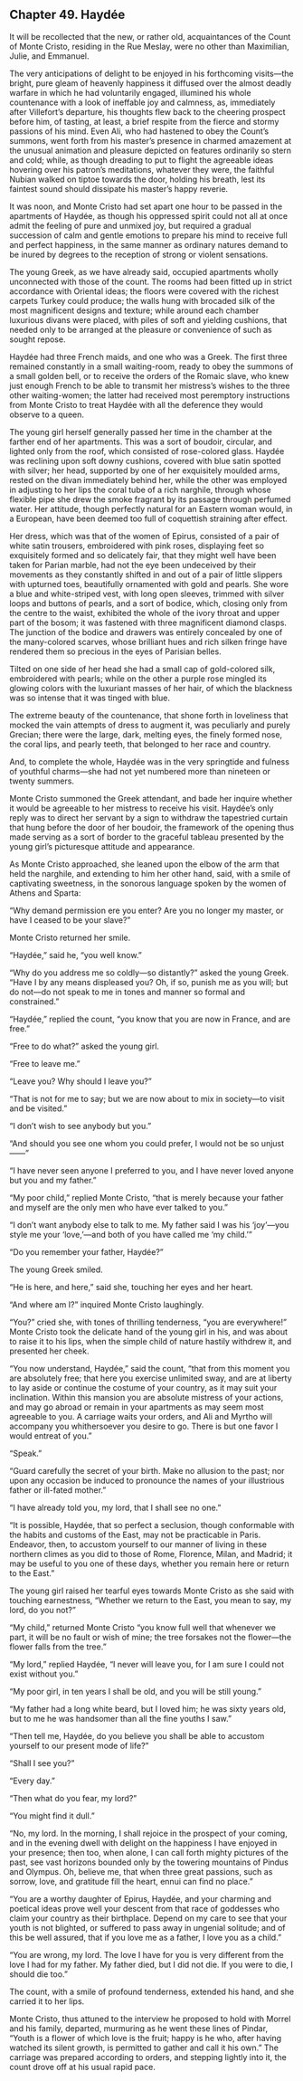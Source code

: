 ## Chapter 49. Haydée

It will be recollected that the new, or rather old, acquaintances of the
Count of Monte Cristo, residing in the Rue Meslay, were no other than
Maximilian, Julie, and Emmanuel.

The very anticipations of delight to be enjoyed in his forthcoming
visits—the bright, pure gleam of heavenly happiness it diffused over the
almost deadly warfare in which he had voluntarily engaged, illumined his
whole countenance with a look of ineffable joy and calmness, as,
immediately after Villefort’s departure, his thoughts flew back to the
cheering prospect before him, of tasting, at least, a brief respite from
the fierce and stormy passions of his mind. Even Ali, who had hastened
to obey the Count’s summons, went forth from his master’s presence in
charmed amazement at the unusual animation and pleasure depicted on
features ordinarily so stern and cold; while, as though dreading to put
to flight the agreeable ideas hovering over his patron’s meditations,
whatever they were, the faithful Nubian walked on tiptoe towards the
door, holding his breath, lest its faintest sound should dissipate his
master’s happy reverie.

It was noon, and Monte Cristo had set apart one hour to be passed in the
apartments of Haydée, as though his oppressed spirit could not all at
once admit the feeling of pure and unmixed joy, but required a gradual
succession of calm and gentle emotions to prepare his mind to receive
full and perfect happiness, in the same manner as ordinary natures
demand to be inured by degrees to the reception of strong or violent
sensations.

The young Greek, as we have already said, occupied apartments wholly
unconnected with those of the count. The rooms had been fitted up in
strict accordance with Oriental ideas; the floors were covered with the
richest carpets Turkey could produce; the walls hung with brocaded silk
of the most magnificent designs and texture; while around each chamber
luxurious divans were placed, with piles of soft and yielding cushions,
that needed only to be arranged at the pleasure or convenience of such
as sought repose.

Haydée had three French maids, and one who was a Greek. The first three
remained constantly in a small waiting-room, ready to obey the summons
of a small golden bell, or to receive the orders of the Romaic slave,
who knew just enough French to be able to transmit her mistress’s wishes
to the three other waiting-women; the latter had received most
peremptory instructions from Monte Cristo to treat Haydée with all the
deference they would observe to a queen.

The young girl herself generally passed her time in the chamber at the
farther end of her apartments. This was a sort of boudoir, circular, and
lighted only from the roof, which consisted of rose-colored glass.
Haydée was reclining upon soft downy cushions, covered with blue satin
spotted with silver; her head, supported by one of her exquisitely
moulded arms, rested on the divan immediately behind her, while the
other was employed in adjusting to her lips the coral tube of a rich
narghile, through whose flexible pipe she drew the smoke fragrant by its
passage through perfumed water. Her attitude, though perfectly natural
for an Eastern woman would, in a European, have been deemed too full of
coquettish straining after effect.

Her dress, which was that of the women of Epirus, consisted of a pair of
white satin trousers, embroidered with pink roses, displaying feet so
exquisitely formed and so delicately fair, that they might well have
been taken for Parian marble, had not the eye been undeceived by their
movements as they constantly shifted in and out of a pair of little
slippers with upturned toes, beautifully ornamented with gold and
pearls. She wore a blue and white-striped vest, with long open sleeves,
trimmed with silver loops and buttons of pearls, and a sort of bodice,
which, closing only from the centre to the waist, exhibited the whole of
the ivory throat and upper part of the bosom; it was fastened with three
magnificent diamond clasps. The junction of the bodice and drawers was
entirely concealed by one of the many-colored scarves, whose brilliant
hues and rich silken fringe have rendered them so precious in the eyes
of Parisian belles.

Tilted on one side of her head she had a small cap of gold-colored silk,
embroidered with pearls; while on the other a purple rose mingled its
glowing colors with the luxuriant masses of her hair, of which the
blackness was so intense that it was tinged with blue.

The extreme beauty of the countenance, that shone forth in loveliness
that mocked the vain attempts of dress to augment it, was peculiarly and
purely Grecian; there were the large, dark, melting eyes, the finely
formed nose, the coral lips, and pearly teeth, that belonged to her race
and country.

And, to complete the whole, Haydée was in the very springtide and
fulness of youthful charms—she had not yet numbered more than nineteen
or twenty summers.

Monte Cristo summoned the Greek attendant, and bade her inquire whether
it would be agreeable to her mistress to receive his visit. Haydée’s
only reply was to direct her servant by a sign to withdraw the
tapestried curtain that hung before the door of her boudoir, the
framework of the opening thus made serving as a sort of border to the
graceful tableau presented by the young girl’s picturesque attitude and
appearance.

As Monte Cristo approached, she leaned upon the elbow of the arm that
held the narghile, and extending to him her other hand, said, with a
smile of captivating sweetness, in the sonorous language spoken by the
women of Athens and Sparta:

“Why demand permission ere you enter? Are you no longer my master, or
have I ceased to be your slave?”

Monte Cristo returned her smile.

“Haydée,” said he, “you well know.”

“Why do you address me so coldly—so distantly?” asked the young Greek.
“Have I by any means displeased you? Oh, if so, punish me as you will;
but do not—do not speak to me in tones and manner so formal and
constrained.”

“Haydée,” replied the count, “you know that you are now in France, and
are free.”

“Free to do what?” asked the young girl.

“Free to leave me.”

“Leave you? Why should I leave you?”

“That is not for me to say; but we are now about to mix in society—to
visit and be visited.”

“I don’t wish to see anybody but you.”

“And should you see one whom you could prefer, I would not be so
unjust——”

“I have never seen anyone I preferred to you, and I have never loved
anyone but you and my father.”

“My poor child,” replied Monte Cristo, “that is merely because your
father and myself are the only men who have ever talked to you.”

“I don’t want anybody else to talk to me. My father said I was his
‘joy’—you style me your ‘love,’—and both of you have called me ‘my
child.’”

“Do you remember your father, Haydée?”

The young Greek smiled.

“He is here, and here,” said she, touching her eyes and her heart.

“And where am I?” inquired Monte Cristo laughingly.

“You?” cried she, with tones of thrilling tenderness, “you are
everywhere!” Monte Cristo took the delicate hand of the young girl in
his, and was about to raise it to his lips, when the simple child of
nature hastily withdrew it, and presented her cheek.

“You now understand, Haydée,” said the count, “that from this moment you
are absolutely free; that here you exercise unlimited sway, and are at
liberty to lay aside or continue the costume of your country, as it may
suit your inclination. Within this mansion you are absolute mistress of
your actions, and may go abroad or remain in your apartments as may seem
most agreeable to you. A carriage waits your orders, and Ali and Myrtho
will accompany you whithersoever you desire to go. There is but one
favor I would entreat of you.”

“Speak.”

“Guard carefully the secret of your birth. Make no allusion to the past;
nor upon any occasion be induced to pronounce the names of your
illustrious father or ill-fated mother.”

“I have already told you, my lord, that I shall see no one.”

“It is possible, Haydée, that so perfect a seclusion, though conformable
with the habits and customs of the East, may not be practicable in
Paris. Endeavor, then, to accustom yourself to our manner of living in
these northern climes as you did to those of Rome, Florence, Milan, and
Madrid; it may be useful to you one of these days, whether you remain
here or return to the East.”

The young girl raised her tearful eyes towards Monte Cristo as she said
with touching earnestness, “Whether we return to the East, you mean to
say, my lord, do you not?”

“My child,” returned Monte Cristo “you know full well that whenever we
part, it will be no fault or wish of mine; the tree forsakes not the
flower—the flower falls from the tree.”

“My lord,” replied Haydée, “I never will leave you, for I am sure I
could not exist without you.”

“My poor girl, in ten years I shall be old, and you will be still
young.”

“My father had a long white beard, but I loved him; he was sixty years
old, but to me he was handsomer than all the fine youths I saw.”

“Then tell me, Haydée, do you believe you shall be able to accustom
yourself to our present mode of life?”

“Shall I see you?”

“Every day.”

“Then what do you fear, my lord?”

“You might find it dull.”

“No, my lord. In the morning, I shall rejoice in the prospect of your
coming, and in the evening dwell with delight on the happiness I have
enjoyed in your presence; then too, when alone, I can call forth mighty
pictures of the past, see vast horizons bounded only by the towering
mountains of Pindus and Olympus. Oh, believe me, that when three great
passions, such as sorrow, love, and gratitude fill the heart, ennui can
find no place.”

“You are a worthy daughter of Epirus, Haydée, and your charming and
poetical ideas prove well your descent from that race of goddesses who
claim your country as their birthplace. Depend on my care to see that
your youth is not blighted, or suffered to pass away in ungenial
solitude; and of this be well assured, that if you love me as a father,
I love you as a child.”

“You are wrong, my lord. The love I have for you is very different from
the love I had for my father. My father died, but I did not die. If you
were to die, I should die too.”

The count, with a smile of profound tenderness, extended his hand, and
she carried it to her lips.

Monte Cristo, thus attuned to the interview he proposed to hold with
Morrel and his family, departed, murmuring as he went these lines of
Pindar, “Youth is a flower of which love is the fruit; happy is he who,
after having watched its silent growth, is permitted to gather and call
it his own.” The carriage was prepared according to orders, and stepping
lightly into it, the count drove off at his usual rapid pace.






